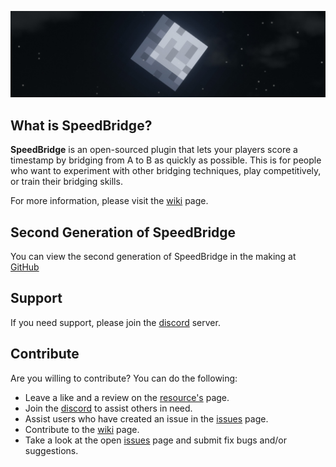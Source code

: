 ![bannar](https://github.com/Tofpu/media/blob/master/images/banners/rpf-bannar.jpg?raw=true)

What is SpeedBridge?
---

**SpeedBridge** is an open-sourced plugin that lets your players score a timestamp by bridging from A to B as quickly as possible. This is for people who want to experiment with other bridging techniques, play competitively, or train their bridging skills.

For more information, please visit the [wiki](https://github.com/request-plugins-for-free/SpeedBridge/wiki) page.

Second Generation of SpeedBridge
---
You can view the second generation of SpeedBridge in the making at [GitHub](https://speedbridge.tofpu.me/github)

Support
---
If you need support, please join the [discord](https://discord.gg/rjks6D5Ynq) server.

Contribute
---
 Are you willing to contribute? You can do the following:
* Leave a like and a review on the [resource's](https://www.spigotmc.org/resources/speedbridge-1-free-bridge-trainer-rpf.95918/) page.
* Join the [discord](hhttps://discord.gg/rjks6D5Ynq) to assist others in need. 
* Assist users who have created an issue in the [issues](https://github.com/request-plugins-for-free/SpeedBridge/issue/) page.
* Contribute to the [wiki](https://github.com/request-plugins-for-free/SpeedBridge/wiki) page.
* Take a look at the open [issues](https://github.com/request-plugins-for-free/SpeedBridge/issues) page and submit fix bugs and/or suggestions.

